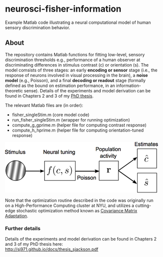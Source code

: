 # neurosci-fisher-information
Example Matlab code illustrating a neural computational model of human sensory discrimination behavior.

## About
The repository contains Matlab functions for fitting low-level, sensory discrimination thresholds e.g., performance of a human observer at discriminating differences in stimulus contrast (c) or orientation (s). The model comsists of three stages: an early **encoding or sensor** stage (i.e., the response of neurons involved in visual processing in the brain), a **noise model** (e.g., Poisson), and a final **decoding or readout** stage (formally defined as the bound on estimation performance, in an information-theoretic sense). Details of the experiments and model derivation can be found in Chapters 2 and 3 of my [PhD thesis](https://sj971.github.io/docs/thesis_sjackson.pdf).

The relevant Matlab files are (in order):
- fisher_singleStim.m (core model code)
- run_fisher_singleStim.m (wrapper for running optimization)
- compute_g_gprime.m (helper file for computing contrast response)
- compute_h_hprime.m (helper file for computing orientation-tuned response)

![Model schematic](schematic_of_model.png)

Note that the optimization routine described in the code was originally run on a High-Performance Computing cluster at NYU, and utilizes a cutting-edge stochastic optimization method known as [Covariance Matrix Adaptation](https://www.lri.fr/~hansen/cmaesintro.html).

### Further details

Details of the experiments and model derivation can be found in Chapters 2 and 3 of my PhD thesis here:                              
http://sj971.github.io/docs/thesis_sjackson.pdf
